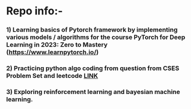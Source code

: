 # Repo info:- 

### 1) Learning basics of Pytorch framework by implementing various models / algorithms for the course PyTorch for Deep Learning in 2023: Zero to Mastery (https://www.learnpytorch.io/)

### 2) Practicing python algo coding from question from CSES Problem Set and leetcode [LINK](https://github.com/prathameshk30/PyTorch-Algo-Practice/blob/main/algoPractice.ipynb)

### 3) Exploring reinforcement learning and bayesian machine learning.
